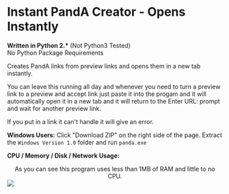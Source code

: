 # Instant PandA Creator - Opens Instantly

<strong>Written in Python 2.*</strong> (Not Python3 Tested)<br>
No Python Package Requirements

Creates PandA links from preview links and opens them in a new tab instantly.

You can leave this running all day and whenever you need to turn a preview link to a preview and accept link just paste it into the progam and it will automatically open it in a new tab and it will return to the Enter URL: prompt and wait for another preview link.

If you put in a link it can't handle it will give an error.

<strong>Windows Users:</strong> Click "Download ZIP" on the right side of the page. Extract the ```Windows Version 1.0``` folder and run ```panda.exe```

<strong>CPU / Memory / Disk / Network Usage:</strong><br>
<center>As you can see this program uses less than 1MB of RAM and little to no CPU.</center>
<img src ="http://tinyurl.com/p68oehj">